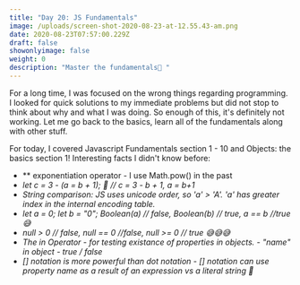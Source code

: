 ```yaml
---
title: "Day 20: JS Fundamentals"
image: /uploads/screen-shot-2020-08-23-at-12.55.43-am.png
date: 2020-08-23T07:57:00.229Z
draft: false
showonlyimage: false
weight: 0
description: "Master the fundamentals🔖 "
---
```

For a long time, I was focused on the wrong things regarding programming. I looked for quick solutions to my immediate problems but did not stop to think about why and what I was doing. So enough of this, it's definitely not working. Let me go back to the basics, learn all of the fundamentals along with other stuff. 

For today, I covered Javascript Fundamentals section 1 - 10  and Objects: the basics section 1! Interesting facts I didn't know before: 

* \*\* exponentiation operator - I use Math.pow() in the past
* *let c = 3 - (a = b + 1); 👀 // c = 3 - b + 1,  a = b+1*
* *String comparison: JS uses unicode order, so 'a' > 'A'. 'a' has greater index in the internal encoding table.*
* *let a = 0; let b = "0"; Boolean(a) // false,  Boolean(b) // true, a == b //true 😅*
* *null > 0 // false, null == 0 //false, null >= 0 // true  😅😅😅*
* *The in Operator - for testing existance of properties in objects. - "name" in object - true / false*
* *\[] notation is more powerful than dot notation - \[] notation can use property name as a result of an expression vs a literal string 🐛*